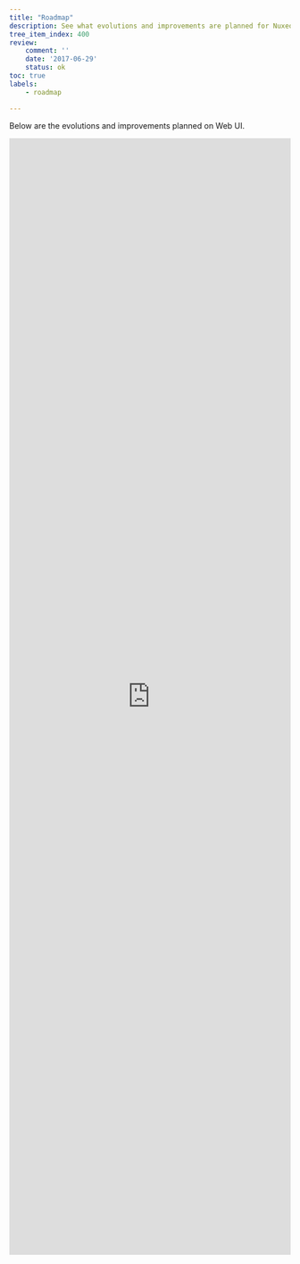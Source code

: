 ```yaml
---
title: "Roadmap"
description: See what evolutions and improvements are planned for Nuxeo Web UI
tree_item_index: 400
review:
    comment: ''
    date: '2017-06-29'
    status: ok
toc: true
labels:
    - roadmap

---
```


Below are the evolutions and improvements planned on Web UI.

<iframe src="https://ext.prodpad.com/ext/roadmap/a9cc2a012e76debc4af4c06f0d998405591979b3" height="2000" width="100%" frameBorder="0"></iframe>
